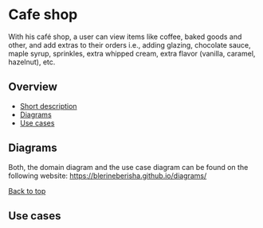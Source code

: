 # Cafe shop

With his café shop, a user can view items like coffee, baked goods and other, and add extras to their orders
i.e., adding glazing, chocolate sauce, maple syrup, sprinkles, extra whipped cream, extra flavor (vanilla, caramel, hazelnut), etc. 

## Overview

- [Short description](#cafe-shop)
- [Diagrams](#diagrams)
- [Use cases](#use-cases)


## Diagrams

Both, the domain diagram and the use case diagram can be found on the following website:
https://blerineberisha.github.io/diagrams/

[Back to top](#cafe-shop)

## Use cases
